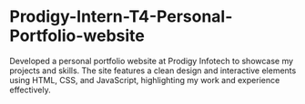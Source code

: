 # Prodigy-Intern-T4-Personal-Portfolio-website
Developed a personal portfolio website at Prodigy Infotech to showcase my projects and skills. The site features a clean design and interactive elements using HTML, CSS, and JavaScript, highlighting my work and experience effectively.
